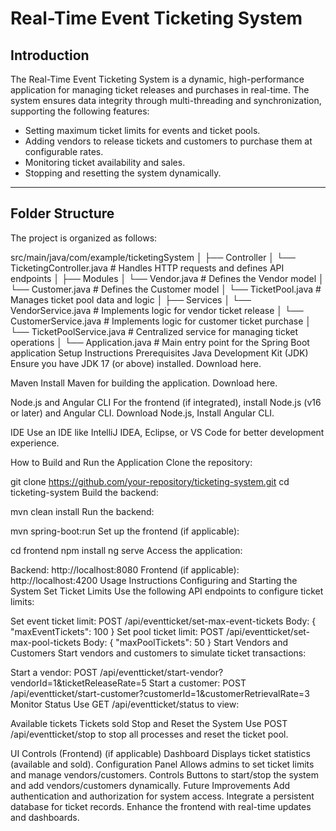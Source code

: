 # Real-Time Event Ticketing System

## Introduction
The Real-Time Event Ticketing System is a dynamic, high-performance application for managing ticket releases and purchases in real-time. The system ensures data integrity through multi-threading and synchronization, supporting the following features:
- Setting maximum ticket limits for events and ticket pools.
- Adding vendors to release tickets and customers to purchase them at configurable rates.
- Monitoring ticket availability and sales.
- Stopping and resetting the system dynamically.

---

## Folder Structure
The project is organized as follows:

src/main/java/com/example/ticketingSystem
│
├── Controller
│   └── TicketingController.java   # Handles HTTP requests and defines API endpoints
│
├── Modules
│   └── Vendor.java                # Defines the Vendor model
│   └── Customer.java              # Defines the Customer model
│   └── TicketPool.java            # Manages ticket pool data and logic
│
├── Services
│   └── VendorService.java         # Implements logic for vendor ticket release
│   └── CustomerService.java       # Implements logic for customer ticket purchase
│   └── TicketPoolService.java     # Centralized service for managing ticket operations
│
└── Application.java               # Main entry point for the Spring Boot application
Setup Instructions
Prerequisites
Java Development Kit (JDK)
Ensure you have JDK 17 (or above) installed. Download here.

Maven
Install Maven for building the application. Download here.

Node.js and Angular CLI
For the frontend (if integrated), install Node.js (v16 or later) and Angular CLI. Download Node.js, Install Angular CLI.

IDE
Use an IDE like IntelliJ IDEA, Eclipse, or VS Code for better development experience.

How to Build and Run the Application
Clone the repository:

git clone https://github.com/your-repository/ticketing-system.git
cd ticketing-system
Build the backend:

mvn clean install
Run the backend:

mvn spring-boot:run
Set up the frontend (if applicable):

cd frontend
npm install
ng serve
Access the application:

Backend: http://localhost:8080
Frontend (if applicable): http://localhost:4200
Usage Instructions
Configuring and Starting the System
Set Ticket Limits
Use the following API endpoints to configure ticket limits:

Set event ticket limit: POST /api/eventticket/set-max-event-tickets
Body: { "maxEventTickets": 100 }
Set pool ticket limit: POST /api/eventticket/set-max-pool-tickets
Body: { "maxPoolTickets": 50 }
Start Vendors and Customers
Start vendors and customers to simulate ticket transactions:

Start a vendor: POST /api/eventticket/start-vendor?vendorId=1&ticketReleaseRate=5
Start a customer: POST /api/eventticket/start-customer?customerId=1&customerRetrievalRate=3
Monitor Status
Use GET /api/eventticket/status to view:

Available tickets
Tickets sold
Stop and Reset the System
Use POST /api/eventticket/stop to stop all processes and reset the ticket pool.

UI Controls (Frontend) (if applicable)
Dashboard
Displays ticket statistics (available and sold).
Configuration Panel
Allows admins to set ticket limits and manage vendors/customers.
Controls
Buttons to start/stop the system and add vendors/customers dynamically.
Future Improvements
Add authentication and authorization for system access.
Integrate a persistent database for ticket records.
Enhance the frontend with real-time updates and dashboards.
